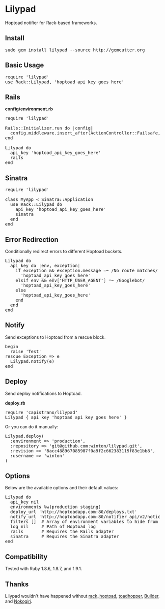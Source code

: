 Lilypad
=======

Hoptoad notifier for Rack-based frameworks.

Install
-------

<pre>
sudo gem install lilypad --source http://gemcutter.org
</pre>

Basic Usage
-----------

<pre>
require 'lilypad'
use Rack::Lilypad, 'hoptoad_api_key_goes_here'
</pre>

Rails
-----

**config/environment.rb**

<pre>
require 'lilypad'

Rails::Initializer.run do |config|
  config.middleware.insert_after(ActionController::Failsafe, Rack::Lilypad)
end

Lilypad do
  api_key 'hoptoad_api_key_goes_here'
  rails
end
</pre>

Sinatra
-------

<pre>
require 'lilypad'

class MyApp < Sinatra::Application
  use Rack::Lilypad do
    api_key 'hoptoad_api_key_goes_here'
    sinatra
  end
end
</pre>

Error Redirection
-----------------

Conditionally redirect errors to different Hoptoad buckets.

<pre>
Lilypad do
  api_key do |env, exception|
    if exception && exception.message =~ /No route matches/
      'hoptoad_api_key_goes_here'
    elsif env && env['HTTP_USER_AGENT'] =~ /Googlebot/
      'hoptoad_api_key_goes_here'
    else
      'hoptoad_api_key_goes_here'
    end
  end
end
</pre>

Notify
------

Send exceptions to Hoptoad from a rescue block.

<pre>
begin
  raise 'Test'
rescue Exception => e
  Lilypad.notify(e)
end
</pre>

Deploy
------

Send deploy notifications to Hoptoad.

**deploy.rb**

<pre>
require 'capistrano/lilypad'
Lilypad { api_key 'hoptoad_api_key_goes_here' }
</pre>

Or you can do it manually:

<pre>
Lilypad.deploy(
  :environment => 'production',
  :repository => 'git@github.com:winton/lilypad.git',
  :revision => '8acc488967085987f0a9f2c662383119f83e1bb8',
  :username => 'winton'
)
</pre>

Options
-------

Below are the available options and their default values:

<pre>
Lilypad do
  api_key nil
  environments %w(production staging)
  deploy_url 'http://hoptoadapp.com:80/deploys.txt'
  notify_url 'http://hoptoadapp.com:80/notifier_api/v2/notices'
  filters []  # Array of environment variables to hide from Hoptoad
  log nil     # Path of Hoptoad log
  rails       # Requires the Rails adapter
  sinatra     # Requires the Sinatra adapter
end
</pre>

Compatibility
-------------

Tested with Ruby 1.8.6, 1.8.7, and 1.9.1.

Thanks
------

Lilypad wouldn't have happened without [rack_hoptoad](http://github.com/atmos/rack_hoptoad), [toadhopper](http://github.com/toolmantim/toadhopper), [Builder](http://builder.rubyforge.org), and [Nokogiri](http://nokogiri.org).